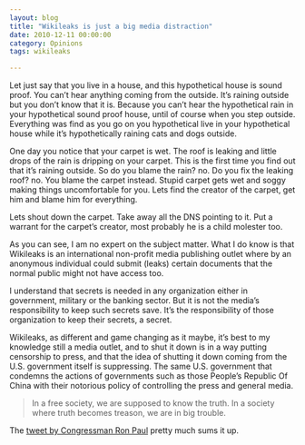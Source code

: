 ```yaml
---
layout: blog
title: "Wikileaks is just a big media distraction"
date: 2010-12-11 00:00:00
category: Opinions
tags: wikileaks

---
```


Let just say that you live in a house, and this hypothetical house is sound proof. You can’t hear anything coming from the outside. It’s raining outside but you don’t know that it is. Because you can’t hear the hypothetical rain in your hypothetical sound proof house, until of course when you step outside. Everything was find as you go on you hypothetical live in your hypothetical house while it’s hypothetically raining cats and dogs outside.

One day you notice that your carpet is wet. The roof is leaking and little drops of the rain is dripping on your carpet. This is the first time you find out that it’s raining outside. So do you blame the rain? no. Do you fix the leaking roof? no. You blame the carpet instead. Stupid carpet gets wet and soggy making things uncomfortable for you. Lets find the creator of the carpet, get him and blame him for everything.

Lets shout down the carpet. Take away all the DNS pointing to it. Put a warrant for the carpet’s creator, most probably he is a child molester too.

As you can see, I am no expert on the subject matter. What I do know is that Wikileaks is an international non-profit media publishing outlet where by an anonymous individual could submit (leaks) certain documents that the normal public might not have access too.

I understand that secrets is needed in any organization either in government, military or the banking sector. But it is not the media’s responsibility to keep such secrets save. It’s the responsibility of those organization to keep their secrets, a secret.

Wikileaks, as different and game changing as it maybe, it’s best to my knowledge still a media outlet, and to shut it down is in a way putting censorship to press, and that the idea of shutting it down coming from the U.S. government itself is suppressing. The same U.S. government that condemns the actions of governments such as those People’s Republic Of China with their notorious policy of controlling the press and general media.

> In a free society, we are supposed to know the truth. In a society where truth becomes treason, we are in big trouble.

The [tweet by Congressman Ron Paul](https://twitter.com/repronpaul/status/10716266021003264) pretty much sums it up.
